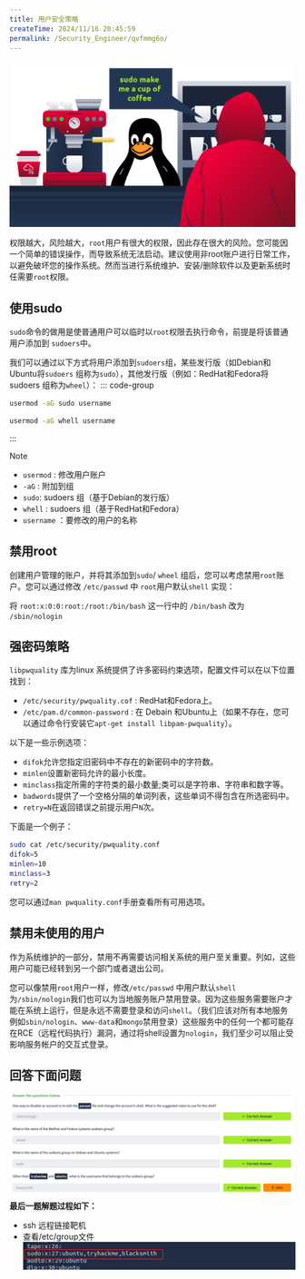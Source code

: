 ```yaml
---
title: 用户安全策略
createTime: 2024/11/16 20:45:59
permalink: /Security_Engineer/qvfmmg6o/
---
```

![](assets/4.securing_user_accounts/file-20241022094628.png)

权限越大，风险越大，`root`用户有很大的权限，因此存在很大的风险。您可能因一个简单的错误操作，而导致系统无法启动。建议使用非root账户进行日常工作，以避免破坏您的操作系统。然而当进行系统维护、安装/删除软件以及更新系统时任需要`root`权限。

## 使用sudo

`sudo`命令的做用是使普通用户可以临时以`root`权限去执行命令，前提是将该普通用户添加到 `sudoers`中。

我们可以通过以下方式将用户添加到`sudoers`组，某些发行版（如Debian和Ubuntu将`sudoers` 组称为`sudo`），其他发行版（例如：RedHat和Fedora将sudoers 组称为`wheel`）：
::: code-group

```bash [Debain]
usermod -aG sudo username
```

```bash [RedHat]
usermod -aG whell username
```

:::
>[!NOTE]
>- `usermod` : 修改用户账户
>- `-aG` : 附加到组
>- `sudo`:  sudoers 组（基于Debian的发行版）
>- `whell` : sudoers 组（基于RedHat和Fedora）
>- `username` ：要修改的用户的名称

## 禁用root

创建用户管理的账户，并将其添加到`sudo`/ `wheel` 组后，您可以考虑禁用`root`账户。您可以通过修改 `/etc/passwd` 中 `root`用户默认`shell` 实现：

将 `root:x:0:0:root:/root:/bin/bash`  这一行中的 `/bin/bash` 改为  `/sbin/nologin`



## 强密码策略

`libpwquality` 库为linux 系统提供了许多密码约束选项，配置文件可以在以下位置找到：

- `/etc/security/pwquality.cof` :  RedHat和Fedora上。
- `/etc/pam.d/common-password` : 在 Debain 和Ubuntu上（如果不存在，您可以通过命令行安装它`apt-get install libpam-pwquality`）。

以下是一些示例选项：
- `difok`允许您指定旧密码中不存在的新密码中的字符数。
- `minlen`设置新密码允许的最小长度。
- `minclass`指定所需的字符类的最小数量;类可以是字符串、字符串和数字等。
- `badwords`提供了一个空格分隔的单词列表，这些单词不得包含在所选密码中。
- `retry=N`在返回错误之前提示用户`N`次。

下面是一个例子：

```sh
sudo cat /etc/security/pwquality.conf
difok=5
minlen=10
minclass=3
retry=2
```

您可以通过`man pwquality.conf`手册查看所有可用选项。

## 禁用未使用的用户

作为系统维护的一部分，禁用不再需要访问相关系统的用户至关重要。列如，这些用户可能已经转到另一个部门或者退出公司。

您可以像禁用`root`用户一样，修改`/etc/passwd` 中用户默认`shell` 为`/sbin/nologin`我们也可以为当地服务账户禁用登录。因为这些服务需要账户才能在系统上运行，但是永远不需要登录和访问`shell`。（我们应该对所有本地服务例如`sbin/nologin`、`www-data`和`mongo`禁用登录）这些服务中的任何一个都可能存在RCE（远程代码执行）漏洞，通过将shell设置为`nologin`，我们至少可以阻止受影响服务帐户的交互式登录。

## 回答下面问题


![](assets/4.securing_user_accounts/file-20241022172938.png)
**最后一题解题过程如下：**
- ssh 远程链接靶机
- 查看/etc/group文件
	![](assets/4.securing_user_accounts/file-20241022172824.png)